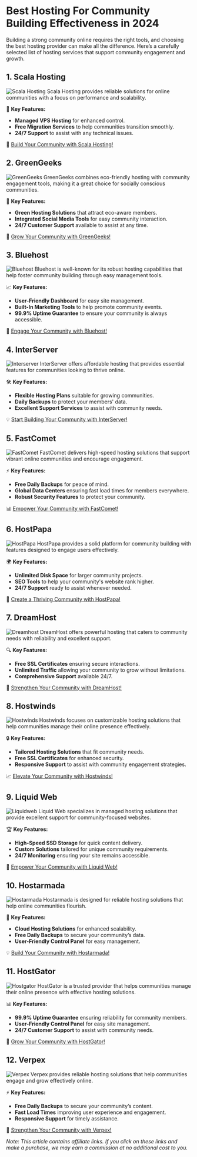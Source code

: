 # Best Hosting For Community Building Effectiveness in 2024

Building a strong community online requires the right tools, and choosing the best hosting provider can make all the difference. Here’s a carefully selected list of hosting services that support community engagement and growth.

## 1. **Scala Hosting**

![Scala Hosting](https://i.imgur.com/uJ5JIK3.png "Scala Web Hosting")
Scala Hosting provides reliable solutions for online communities with a focus on performance and scalability.

🔑 **Key Features:**
- **Managed VPS Hosting** for enhanced control.
- **Free Migration Services** to help communities transition smoothly.
- **24/7 Support** to assist with any technical issues.

🔗 [Build Your Community with Scala Hosting!](https://snipitx.com/scala-jy)

## 2. **GreenGeeks**

![GreenGeeks](https://i.imgur.com/eEwuntu.jpg "GreenGeeks Hosting")
GreenGeeks combines eco-friendly hosting with community engagement tools, making it a great choice for socially conscious communities.

🌱 **Key Features:**
- **Green Hosting Solutions** that attract eco-aware members.
- **Integrated Social Media Tools** for easy community interaction.
- **24/7 Customer Support** available to assist at any time.

🌿 [Grow Your Community with GreenGeeks!](https://snipitx.com/greengeeks-jy)

## 3. **Bluehost**

![Bluehost](https://i.imgur.com/PasFF9E.jpeg "Bluehost Hosting")
Bluehost is well-known for its robust hosting capabilities that help foster community building through easy management tools.

📈 **Key Features:**
- **User-Friendly Dashboard** for easy site management.
- **Built-In Marketing Tools** to help promote community events.
- **99.9% Uptime Guarantee** to ensure your community is always accessible.

🚀 [Engage Your Community with Bluehost!](https://snipitx.com/bluehost-jy)

## 4. **InterServer**

![Interserver](https://i.imgur.com/OM5dOEW.jpeg "Interserver Hosting")
InterServer offers affordable hosting that provides essential features for communities looking to thrive online.

🛠️ **Key Features:**
- **Flexible Hosting Plans** suitable for growing communities.
- **Daily Backups** to protect your members' data.
- **Excellent Support Services** to assist with community needs.

💡 [Start Building Your Community with InterServer!](https://snipitx.com/interserver-jy)

## 5. **FastComet**

![FastComet](https://i.imgur.com/7qgXuWp.png "FastComet Hosting")
FastComet delivers high-speed hosting solutions that support vibrant online communities and encourage engagement.

⚡ **Key Features:**
- **Free Daily Backups** for peace of mind.
- **Global Data Centers** ensuring fast load times for members everywhere.
- **Robust Security Features** to protect your community.

📊 [Empower Your Community with FastComet!](https://snipitx.com/fastcomet-jy)

## 6. **HostPapa**

![HostPapa](https://i.imgur.com/ouDTkvl.jpeg "HostPapa Hosting")
HostPapa provides a solid platform for community building with features designed to engage users effectively.

🌍 **Key Features:**
- **Unlimited Disk Space** for larger community projects.
- **SEO Tools** to help your community's website rank higher.
- **24/7 Support** ready to assist whenever needed.

💼 [Create a Thriving Community with HostPapa!](https://snipitx.com/hostpapa-jy)

## 7. **DreamHost**

![Dreamhost](https://i.imgur.com/rXIg8ip.jpeg "Dreamhost Hosting")
DreamHost offers powerful hosting that caters to community needs with reliability and excellent support.

🔍 **Key Features:**
- **Free SSL Certificates** ensuring secure interactions.
- **Unlimited Traffic** allowing your community to grow without limitations.
- **Comprehensive Support** available 24/7.

🚀 [Strengthen Your Community with DreamHost!](https://snipitx.com/dreamhost-jy)

## 8. **Hostwinds**

![Hostwinds](https://i.imgur.com/53aSNXx.jpeg "Hostwinds Hosting")
Hostwinds focuses on customizable hosting solutions that help communities manage their online presence effectively.

🔒 **Key Features:**
- **Tailored Hosting Solutions** that fit community needs.
- **Free SSL Certificates** for enhanced security.
- **Responsive Support** to assist with community engagement strategies.

📈 [Elevate Your Community with Hostwinds!](https://snipitx.com/hostwinds-jy)

## 9. **Liquid Web**

![Liquidweb](https://i.imgur.com/4IvT9SC.jpeg "Liquidweb Hosting")
Liquid Web specializes in managed hosting solutions that provide excellent support for community-focused websites.

🏆 **Key Features:**
- **High-Speed SSD Storage** for quick content delivery.
- **Custom Solutions** tailored for unique community requirements.
- **24/7 Monitoring** ensuring your site remains accessible.

🔗 [Empower Your Community with Liquid Web!](https://snipitx.com/liquidweb-jy)

## 10. **Hostarmada**

![Hostarmada](https://i.imgur.com/KFbdf3o.jpeg "Hostarmada Hosting")
Hostarmada is designed for reliable hosting solutions that help online communities flourish.

🌟 **Key Features:**
- **Cloud Hosting Solutions** for enhanced scalability.
- **Free Daily Backups** to secure your community’s data.
- **User-Friendly Control Panel** for easy management.

💡 [Build Your Community with Hostarmada!](https://snipitx.com/hostarmada-jy)

## 11. **HostGator**

![Hostgator](https://i.imgur.com/BcVkH57.jpeg "Hostgator Hosting")
HostGator is a trusted provider that helps communities manage their online presence with effective hosting solutions.

📊 **Key Features:**
- **99.9% Uptime Guarantee** ensuring reliability for community members.
- **User-Friendly Control Panel** for easy site management.
- **24/7 Customer Support** to assist with community needs.

🔗 [Grow Your Community with HostGator!](https://snipitx.com/hostgator-jy)

## 12. **Verpex**

![Verpex](https://i.imgur.com/6x5LhiS.jpeg "Verpex Hosting")
Verpex provides reliable hosting solutions that help communities engage and grow effectively online.

⚡ **Key Features:**
- **Free Daily Backups** to secure your community’s content.
- **Fast Load Times** improving user experience and engagement.
- **Responsive Support** for timely assistance.

🚀 [Strengthen Your Community with Verpex!](https://snipitx.com/verpex-jy)

*Note: This article contains affiliate links. If you click on these links and make a purchase, we may earn a commission at no additional cost to you.*
